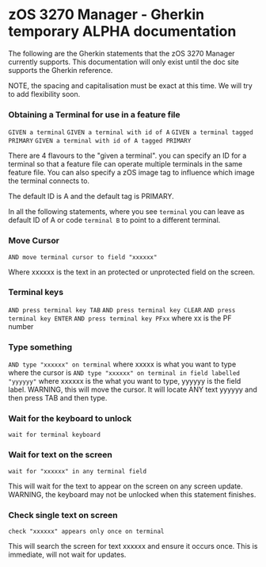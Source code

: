 # zOS 3270 Manager - Gherkin temporary ALPHA documentation

The following are the Gherkin statements that the zOS 3270 Manager currently supports.  This documentation will only exist until the doc site supports the Gherkin reference.

NOTE, the spacing and capitalisation must be exact at this time.  We will try to add flexibility soon.

### Obtaining a Terminal for use in a feature file

`GIVEN a terminal`
`GIVEN a terminal with id of A`
`GIVEN a terminal tagged PRIMARY`
`GIVEN a terminal with id of A tagged PRIMARY`

There are 4 flavours to the "given a terminal".  you can specify an ID for a terminal so that a feature file can operate multiple terminals in the same feature file.  You can also specify a zOS image tag to influence which image the terminal connects to.

The default ID is A and the default tag is PRIMARY.

In all the following statements,  where you see `terminal` you can leave as default ID of A or code `terminal B` to point to a different terminal.

### Move Cursor
  
`AND move terminal cursor to field "xxxxxx"`

Where xxxxxx is the text in an protected or unprotected field on the screen.

### Terminal keys

`AND press terminal key TAB`
`AND press terminal key CLEAR`
`AND press terminal key ENTER`
`AND press terminal key PFxx` where xx is the PF number

### Type something

`AND type "xxxxxx" on terminal` where xxxxx is what you want to type where the cursor is
`AND type "xxxxxx" on terminal in field labelled "yyyyyy"` where xxxxxx is the what you want to type,  yyyyyy is the field label.  WARNING, this will move the cursor.  It will locate ANY text yyyyyy and then press TAB and then type.

### Wait for the keyboard to unlock

`wait for terminal keyboard`

### Wait for text on the screen

`wait for "xxxxxx" in any terminal field`

This will wait for the text to appear on the screen on any screen update.  WARNING, the keyboard may not be unlocked when this statement finishes.

### Check single text on screen

`check "xxxxxx" appears only once on terminal`

This will search the screen for text xxxxxx and ensure it occurs once.  This is immediate, will not wait for updates.
